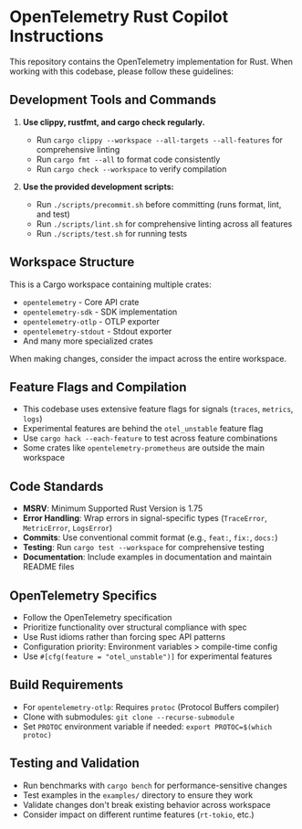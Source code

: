 # OpenTelemetry Rust Copilot Instructions

This repository contains the OpenTelemetry implementation for Rust. When working with this codebase, please follow these guidelines:

## Development Tools and Commands

1. **Use clippy, rustfmt, and cargo check regularly.**
   - Run `cargo clippy --workspace --all-targets --all-features` for comprehensive linting
   - Run `cargo fmt --all` to format code consistently
   - Run `cargo check --workspace` to verify compilation

2. **Use the provided development scripts:**
   - Run `./scripts/precommit.sh` before committing (runs format, lint, and test)
   - Run `./scripts/lint.sh` for comprehensive linting across all features
   - Run `./scripts/test.sh` for running tests

## Workspace Structure

This is a Cargo workspace containing multiple crates:
- `opentelemetry` - Core API crate
- `opentelemetry-sdk` - SDK implementation
- `opentelemetry-otlp` - OTLP exporter
- `opentelemetry-stdout` - Stdout exporter
- And many more specialized crates

When making changes, consider the impact across the entire workspace.

## Feature Flags and Compilation

- This codebase uses extensive feature flags for signals (`traces`, `metrics`, `logs`)
- Experimental features are behind the `otel_unstable` feature flag
- Use `cargo hack --each-feature` to test across feature combinations
- Some crates like `opentelemetry-prometheus` are outside the main workspace

## Code Standards

- **MSRV**: Minimum Supported Rust Version is 1.75
- **Error Handling**: Wrap errors in signal-specific types (`TraceError`, `MetricError`, `LogsError`)
- **Commits**: Use conventional commit format (e.g., `feat:`, `fix:`, `docs:`)
- **Testing**: Run `cargo test --workspace` for comprehensive testing
- **Documentation**: Include examples in documentation and maintain README files

## OpenTelemetry Specifics

- Follow the OpenTelemetry specification
- Prioritize functionality over structural compliance with spec
- Use Rust idioms rather than forcing spec API patterns
- Configuration priority: Environment variables > compile-time config
- Use `#[cfg(feature = "otel_unstable")]` for experimental features

## Build Requirements

- For `opentelemetry-otlp`: Requires `protoc` (Protocol Buffers compiler)
- Clone with submodules: `git clone --recurse-submodule`
- Set `PROTOC` environment variable if needed: `export PROTOC=$(which protoc)`

## Testing and Validation

- Run benchmarks with `cargo bench` for performance-sensitive changes
- Test examples in the `examples/` directory to ensure they work
- Validate changes don't break existing behavior across workspace
- Consider impact on different runtime features (`rt-tokio`, etc.)